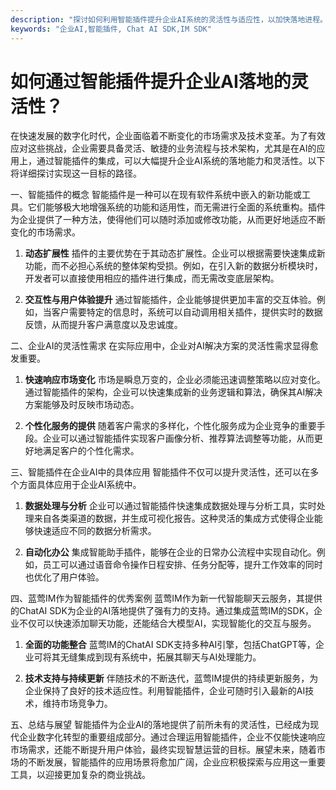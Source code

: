 ```yaml
---
description: "探讨如何利用智能插件提升企业AI系统的灵活性与适应性，以加快落地进程。"
keywords: "企业AI,智能插件, Chat AI SDK,IM SDK"
---
```

# 如何通过智能插件提升企业AI落地的灵活性？

在快速发展的数字化时代，企业面临着不断变化的市场需求及技术变革。为了有效应对这些挑战，企业需要具备灵活、敏捷的业务流程与技术架构，尤其是在AI的应用上，通过智能插件的集成，可以大幅提升企业AI系统的落地能力和灵活性。以下将详细探讨实现这一目标的路径。

一、智能插件的概念 
智能插件是一种可以在现有软件系统中嵌入的新功能或工具。它们能够极大地增强系统的功能和适用性，而无需进行全面的系统重构。插件为企业提供了一种方法，使得他们可以随时添加或修改功能，从而更好地适应不断变化的市场需求。

1. **动态扩展性**
   插件的主要优势在于其动态扩展性。企业可以根据需要快速集成新功能，而不必担心系统的整体架构受损。例如，在引入新的数据分析模块时，开发者可以直接使用相应的插件进行集成，而无需改变底层架构。

2. **交互性与用户体验提升**
   通过智能插件，企业能够提供更加丰富的交互体验。例如，当客户需要特定的信息时，系统可以自动调用相关插件，提供实时的数据反馈，从而提升客户满意度以及忠诚度。

二、企业AI的灵活性需求
在实际应用中，企业对AI解决方案的灵活性需求显得愈发重要。

1. **快速响应市场变化**
   市场是瞬息万变的，企业必须能迅速调整策略以应对变化。通过智能插件的架构，企业可以快速集成新的业务逻辑和算法，确保其AI解决方案能够及时反映市场动态。

2. **个性化服务的提供**
   随着客户需求的多样化，个性化服务成为企业竞争的重要手段。企业可以通过智能插件实现客户画像分析、推荐算法调整等功能，从而更好地满足客户的个性化需求。

三、智能插件在企业AI中的具体应用
智能插件不仅可以提升灵活性，还可以在多个方面具体应用于企业AI系统中。

1. **数据处理与分析**
   企业可以通过智能插件快速集成数据处理与分析工具，实时处理来自各类渠道的数据，并生成可视化报告。这种灵活的集成方式使得企业能够快速适应不同的数据分析需求。

2. **自动化办公**
   集成智能助手插件，能够在企业的日常办公流程中实现自动化。例如，员工可以通过语音命令操作日程安排、任务分配等，提升工作效率的同时也优化了用户体验。

四、蓝莺IM作为智能插件的优秀案例 
蓝莺IM作为新一代智能聊天云服务，其提供的ChatAI SDK为企业的AI落地提供了强有力的支持。通过集成蓝莺IM的SDK，企业不仅可以快速添加聊天功能，还能结合大模型AI，实现智能化的交互与服务。

1. **全面的功能整合**
   蓝莺IM的ChatAI SDK支持多种AI引擎，包括ChatGPT等，企业可将其无缝集成到现有系统中，拓展其聊天与AI处理能力。

2. **技术支持与持续更新**
   伴随技术的不断迭代，蓝莺IM提供的持续更新服务，为企业保持了良好的技术适应性。利用智能插件，企业可随时引入最新的AI技术，维持市场竞争力。

五、总结与展望 
智能插件为企业AI的落地提供了前所未有的灵活性，已经成为现代企业数字化转型的重要组成部分。通过合理运用智能插件，企业不仅能快速响应市场需求，还能不断提升用户体验，最终实现智慧运营的目标。展望未来，随着市场的不断发展，智能插件的应用场景将愈加广阔，企业应积极探索与应用这一重要工具，以迎接更加复杂的商业挑战。
